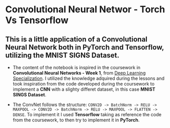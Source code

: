 # Convolutional Neural Networ - Torch Vs Tensorflow

This is a little application of a Convolutional Neural Network both in PyTorch and Tensorflow, utilizing the MNIST SIGNS Dataset.
---
* The content of the notebook is inspired in the coursework in **Convolutional Neural Networks - Week 1**, from [Deep Learning Specialization](https://www.coursera.org/specializations/deep-learning). I utilized the knowledge adquired during the lessons and took inspiration from the code developed during the coursework to implement a **CNN** with a slighty differet dataset, in this case **MNIST SINGS Dataset**.

* The ConvNet follows the structure: `CONV2D -> BatchNorm -> RELU -> MAXPOOL -> CONV2D -> BatchNorm -> RELU -> MAXPOOL -> FLATTEN -> DENSE`. To implement it I used **Tensorflow** taking as reference the code from the coursework, to then try to implement it in **PyTorch**.
